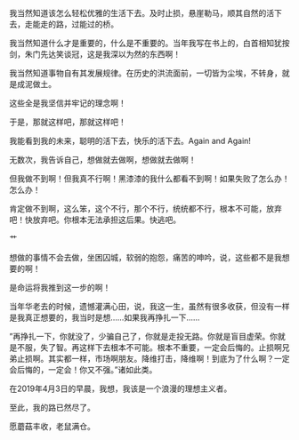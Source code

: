 我当然知道该怎么轻松优雅的生活下去。及时止损，悬崖勒马，顺其自然的活下去，走能走的路，过能过的桥。

我当然知道什么才是重要的，什么是不重要的。当年我写在书上的，白首相知犹按剑，朱门先达笑谈冠，这是我深以为然的东西啊！

我当然知道事物自有其发展规律。在历史的洪流面前，一切皆为尘埃，不转身，就是成泥做土。

这些全是我坚信并牢记的理念啊！

于是，那就这样吧，那就这样吧！

我能看到我的未来，聪明的活下去，快乐的活下去。Again and Again!

无数次，我告诉自己，想做就去做啊，想做就去做啊！

但我做不到啊！但我真不行啊！黑漆漆的我什么都看不到啊！如果失败了怎么办！怎么办！

肯定做不到啊，这么笨，这个不行，那个不行，统统都不行，根本不可能，放弃吧！快放弃吧。你根本无法承担这后果。快逃吧。

艹

想做的事情不会去做，坐困囚城，软弱的抱怨，痛苦的呻吟，说，这些都不是我想要的啊！

是命运将我推到这一步的啊！

当年华老去的时候，遗憾灌满心田，说，我这一生，虽然有很多收获，但没有一样是我真正想要的，我当时是想……如果我再挣扎一下……

”再挣扎一下，你就没了，少骗自己了，你就是走投无路。你就是盲目虚荣。你就是不服，失了智。再这样下去根本不可能。根本不重要，一定会后悔的。止损啊兄弟止损啊。其实都一样，市场啊朋友。降维打击，降维啊！到底为了什么啊？一定会后悔的，一定会！你又不强。”诸如此类。

在2019年4月3日的早晨，我想，我该是一个浪漫的理想主义者。

至此，我的路已然尽了。

愿蘑菇丰收，老鼠满仓。





















